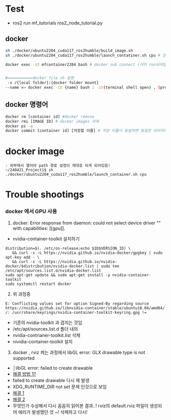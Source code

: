 # Test 
- ros2 run mf_tutorials ros2_node_tutorial.py 

## docker 
```bash
sh ./docker/ubuntu2204_cuda117_ros2humble/build_image.sh 
sh ./docker/ubuntu2204_cuda117_ros2humble/launch_contatiner.sh cpu # 안 쓰면 gpu

docker exec -it mfcontainer2204 bash # docker sub connect (이미 run되어있는 docker image 에 접속)


#===========docker file sh 설명
 -v /{local folder}:{docker folder mount}
--name => docker exec -it {name} bash : -it(terminal shell open) , (pre started)conntatiner connect! 

```

## docker 명령어
```bash
docker rm [container id] #docker remove
docker rmi [IMAGE ID] # docker images 삭제
docker ps -a  
docker commit [container id] [저장할 이름] # 저장 이름이 동일하면 동일한 이미지에 저장됨 ! 
```


# docker image 
```
- 외부에서 열어야 path 경로 설정이 제대로 되게 되어있음!
~/240421_Project1$ sh ./docker/ubuntu2204_cuda117_ros2humble/launch_container.sh cpu

```

# Trouble shootings
### docker 에서 GPU 사용
1. docker: Error response from daemon: could not select device driver "" with capabilities: [[gpu]].
- nvidia-container-toolkit 설치하기 
```
distribution=$(. /etc/os-release;echo $ID$VERSION_ID) \
   && curl -s -L https://nvidia.github.io/nvidia-docker/gpgkey | sudo apt-key add - \
   && curl -s -L https://nvidia.github.io/nvidia-docker/$distribution/nvidia-docker.list | sudo tee /etc/apt/sources.list.d/nvidia-docker.list
sudo apt-get update && sudo apt-get install -y nvidia-container-toolkit
sudo systemctl restart docker
```
2. 위 과정중

```
E: Conflicting values set for option Signed-By regarding source https://nvidia.github.io/libnvidia-container/stable/ubuntu18.04/amd64/ /: /usr/share/keyrings/nvidia-container-toolkit-keyring.gpg != 
```
- 기존의 nvidia-toolkit 과 겹치는 것임 
- /etc/apt/sources.list.d 폴더 내의 
- nvidia-contrianer-toolkit.list 삭제
- nividia-container-toolkit 설치


3. docker , rviz 켜는 과정에서 libGL error: GLX drawable type is not supported
- │libGL error: failed to create drawable
- [해결 방법 1?](https://askubuntu.com/questions/1379973/opengl-libgl-error-glx-drawable-type-is-not-supported)
- failed to create drawable 다시 재 발생
- XDG_RUNTIME_DIR not set 문제 인것으로 보임
- [해결 1](https://dev.to/winebaths/getting-up-and-running-with-the-windows-subsystem-for-linux-8oc)
- [해결 2](https://askubuntu.com/questions/456689/error-xdg-runtime-dir-not-set-in-the-environment-when-attempting-to-run-naut)
- 무엇인가 수상해서 다시 꼼꼼히 읽어본 결과..! rviz의 default.rviz 파일이 생성되어 에러가 발생했던 것 ~! 삭제하고 다시!
